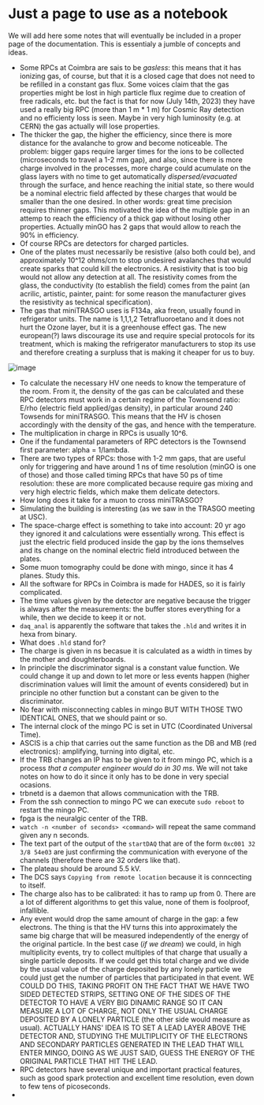 # Just a page to use as a notebook

We will add here some notes that will eventually be included in a proper page of the documentation. This is essentialy a jumble of concepts and ideas.

- Some RPCs at Coimbra are sais to be *gasless*: this means that it has ionizing gas, of course, but that it is a closed cage that does not need to be refilled in a constant gas flux. Some voices claim that the gas properties might be lost in high particle flux regime due to creation of free radicals, etc. but the fact is that for now (July 14th, 2023) they have used a really big RPC (more than 1 m * 1 m) for Cosmic Ray detection and no efficienty loss is seen. Maybe in very high luminosity (e.g. at CERN) the gas actually will lose properties.
- The thicker the gap, the higher the efficiency, since there is more distance for the avalanche to grow and become noticeable. The problem: bigger gaps require larger times for the ions to be collected (microseconds to travel a 1-2 mm gap), and also, since there is more charge involved in the processes, more charge could acumulate on the glass layers with no time to get automatically *dispersed/evacuated* through the surface, and hence reaching the initial state, so there would be a nominal electric field affected by these charges that would be smaller than the one desired. In other words: great time precision requires thinner gaps. This motivated the idea of the multiple gap in an attemp to reach the efficiency of a thick gap without losing other properties. Actually minGO has 2 gaps that would allow to reach the 90% in efficiency.
- Of course RPCs are detectors for charged particles.
- One of the plates must necessarily be resistive (also both could be), and approximately 10^12 ohms/cm to stop undesired avalanches that would create sparks that could kill the electronics. A resistivity that is too big would not allow any detection at all. The resistivity comes from the glass, the conductivity (to establish the field) comes from the paint (an acrilic, artistic, painter, paint: for some reason the manufacturer gives the resistivity as technical specification).
- The gas that miniTRASGO uses is F134a, aka freon, usually found in refrigerator units. The name is 1,1,1,2 Tetrafluoroetano and it does not hurt the Ozone layer, but it is a greenhouse effect gas. The new european(?) laws discourage its use and require special protocols for its treatment, which is making the refrigerator manufacturers to stop its use and therefore creating a surpluss that is making it cheaper for us to buy.

![image](https://github.com/cayesoneira/miniTRASGO/assets/93153458/1238032e-7baf-4882-804f-d5526154e978)

- To calculate the necessary HV one needs to know the temperature of the room. From it, the density of the gas can be calculated and these RPC detectors must work in a certain regime of the Townsend ratio: E/rho (electric field applied/gas density), in particular around 240 Towsends for miniTRASGO. This means that the HV is chosen accordingly with the density of the gas, and hence with the temperature.
- The multiplication in charge in RPCs is usually 10^6.
- One if the fundamental parameters of RPC detectors is the Townsend first parameter: alpha = 1/lambda.
- There are two types of RPCs: those with 1-2 mm gaps, that are useful only for triggering and have around 1 ns of time resolution (minGO is one of those) and those called timing RPCs that have 50 ps of time resolution: these are more complicated because require gas mixing and very high electric fields, which make them delicate detectors.
- How long does it take for a muon to cross miniTRASGO?
- Simulating the building is interesting (as we saw in the TRASGO meeting at USC).
- The space-charge effect is something to take into account: 20 yr ago they ignored it and calculations were essentially wrong. This effect is just the electric field produced inside the gap by the ions themselves and its change on the nominal electric field introduced between the plates.
- Some muon tomography could be done with mingo, since it has 4 planes. Study this.
- All the software for RPCs in Coimbra is made for HADES, so it is fairly complicated.
- The time values given by the detector are negative because the trigger is always after the measurements: the buffer stores everything for a while, then we decide to keep it or not.
- `daq_anal` is apparently the software that takes the `.hld` and writes it in hexa from binary.
- What does `.hld` stand for?
- The charge is given in ns becasue it is calculated as a width in times by the mother and doughterboards.
- In principle the discriminator signal is a constant value function. We could change it up and down to let more or less events happen (higher discrimination values will limit the amount of events considered) but in principle no other function but a constant can be given to the discriminator.
- No fear with misconnecting cables in mingo BUT WITH THOSE TWO IDENTICAL ONES, that we should paint or so.
- The internal clock of the mingo PC is set in UTC (Coordinated Universal Time).
- ASCIS is a chip that carries out the same function as the DB and MB (red electronics): amplifying, turning into digital, etc.
- If the TRB changes an IP has to be given to it from mingo PC, which is a process *that a computer engineer would do in 30 ms*. We will not take notes on how to do it since it only has to be done in very special ocasions.
- trbnetd is a daemon that allows communication with the TRB.
- From the ssh connection to mingo PC we can execute `sudo reboot` to restart the mingo PC.
- fpga is the neuralgic center of the TRB.
- `watch -n <number of seconds> <command>` will repeat the same command given any n seconds.
- The text part of the output of the `startDAQ` that are of the form `0xc001 32 3/8 54e03` are just confirming the communication with everyone of the channels (therefore there are 32 orders like that).
- The plateau should be around 5.5 kV.
- The DCS says `Copying from remote location` because it is conncecting to itself.
- The charge also has to be calibrated: it has to ramp up from 0. There are a lot of different algorithms to get this value, none of them is foolproof, infallible.
- Any event would drop the same amount of charge in the gap: a few electrons. The thing is that the HV turns this into approximately the same big charge that will be measured independently of the energy of the original particle. In the best case (*if we dream*) we could, in high multiplicity events, try to collect multiples of that charge that usually a single particle deposits. If we could get this total charge and we divide by the usual value of the charge deposited by any lonely particle we could just get the number of particles that participated in that event. WE COULD DO THIS, TAKING PROFIT ON THE FACT THAT WE HAVE TWO SIDED DETECTED STRIPS, SETTING ONE OF THE SIDES OF THE DETECTOR TO HAVE A VERY BIG DINAMIC RANGE SO IT CAN MEASURE A LOT OF CHARGE, NOT ONLY THE USUAL CHARGE DEPOSITED BY A LONELY PARTICLE (the other side would measure as usual). ACTUALLY HANS' IDEA IS TO SET A LEAD LAYER ABOVE THE DETECTOR AND, STUDYING THE MULTIPLICITY OF THE ELECTRONS AND SECONDARY PARTICLES GENERATED IN THE LEAD THAT WILL ENTER MINGO, DOING AS WE JUST SAID, GUESS THE ENERGY OF THE ORIGINAL PARTICLE THAT HIT THE LEAD.
- RPC detectors have several unique and important practical features, such as good spark protection and excellent time resolution, even down to few tens of picoseconds.
- 

